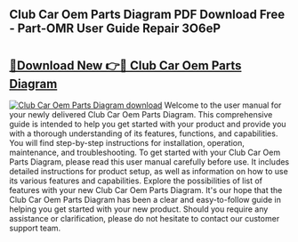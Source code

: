 ## Club Car Oem Parts Diagram PDF Download Free - Part-OMR User Guide Repair 3O6eP

# <h2><a href="http://dfi1mb.blite.top/?on=Club+Car+Oem+Parts+Diagram">🔗Download New 👉🔴 Club Car Oem Parts Diagram</a></h2>

[![Club Car Oem Parts Diagram download](https://i.imgur.com/lujVjoI.png)](http://dfi1mb.blite.top/?on=Club+Car+Oem+Parts+Diagram)
Welcome to the user manual for your newly delivered Club Car Oem Parts Diagram. This comprehensive guide is intended to help you get started with your product and provide you with a thorough understanding of its features, functions, and capabilities. You will find step-by-step instructions for installation, operation, maintenance, and troubleshooting. To get started with your Club Car Oem Parts Diagram, please read this user manual carefully before use. It includes detailed instructions for product setup, as well as information on how to use its various features and capabilities. Explore the possibilities of list of features with your new Club Car Oem Parts Diagram. It's our hope that the Club Car Oem Parts Diagram has been a clear and easy-to-follow guide in helping you get started with your new product. Should you require any assistance or clarification, please do not hesitate to contact our customer support team.
